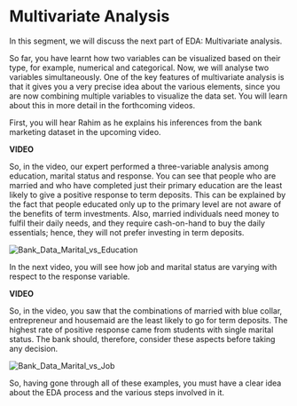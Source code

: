 ﻿# Multivariate Analysis

In this segment, we will discuss the next part of EDA: Multivariate analysis.

So far, you have learnt how two variables can be visualized based on their type, for example, numerical and categorical. Now, we will analyse two variables simultaneously. One of the key features of multivariate analysis is that it gives you a very precise idea about the various elements, since you are now combining multiple variables to visualize the data set. You will learn about this in more detail in the forthcoming videos.

First, you will hear Rahim as he explains his inferences from the bank marketing dataset in the upcoming video.

**VIDEO**    

So, in the video, our expert performed a three-variable analysis among education, marital status and response. You can see that people who are married and who have completed just their primary education are the least likely to give a positive response to term deposits. This can be explained by the fact that people educated only up to the primary level are not aware of the benefits of term investments. Also, married individuals need money to fulfil their daily needs, and they require cash-on-hand to buy the daily essentials; hence, they will not prefer investing in term deposits.

![Bank_Data_Marital_vs_Education](https://i.ibb.co/7bffNsS/Bank-Data-Marital-vs-Education.png)

In the next video, you will see how job and marital status are varying with respect to the response variable.

**VIDEO**    

So, in the video, you saw that the combinations of married with blue collar, entrepreneur and housemaid are the least likely to go for term deposits. The highest rate of positive response came from students with single marital status. The bank should, therefore, consider these aspects before taking any decision.

![Bank_Data_Marital_vs_Job](https://i.ibb.co/4tXMp4f/Bank-Data-Marital-vs-Job.png)

So, having gone through all of these examples, you must have a clear idea about the EDA process and the various steps involved in it.
